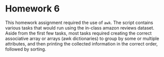 # Homework 6

This homework assignment required the use of `awk`. The script contains various
tasks that would run using the in-class amazon reviews dataset. Aside from the
first few tasks, most tasks required creating the correct associative array or
arrays (awk dictionaries) to group by some or multiple attributes, and then
printing the collected information in the correct order, followed by sorting. 
